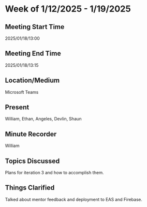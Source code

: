 # Week of 1/12/2025 - 1/19/2025

## Meeting Start Time

2025/01/18/13:00

## Meeting End Time

2025/01/18/13:15

## Location/Medium

Microsoft Teams

## Present

William, Ethan, Angeles, Devlin, Shaun

## Minute Recorder

William

## Topics Discussed

Plans for iteration 3 and how to accomplish them.

## Things Clarified

Talked about mentor feedback and deployment to EAS and Firebase.
